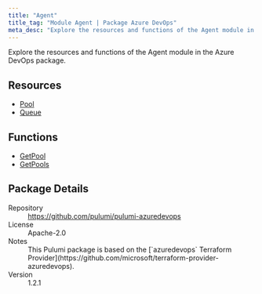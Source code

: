 ```yaml
---
title: "Agent"
title_tag: "Module Agent | Package Azure DevOps"
meta_desc: "Explore the resources and functions of the Agent module in the Azure DevOps package."
---
```


<!-- WARNING: this file was generated by Pulumi Docs Generator. -->
<!-- Do not edit by hand unless you're certain you know what you are doing! -->

Explore the resources and functions of the Agent module in the Azure DevOps package.

<h2 id="resources">Resources</h2>
<ul class="api">
    <li><a href="pool" title="Pool"><span class="symbol resource"></span>Pool</a></li>
    <li><a href="queue" title="Queue"><span class="symbol resource"></span>Queue</a></li>
</ul>

<h2 id="functions">Functions</h2>
<ul class="api">
    <li><a href="getpool" title="GetPool"><span class="symbol function"></span>GetPool</a></li>
    <li><a href="getpools" title="GetPools"><span class="symbol function"></span>GetPools</a></li>
</ul>

<h2 id="package-details">Package Details</h2>
<dl class="package-details">
	<dt>Repository</dt>
	<dd><a href="https://github.com/pulumi/pulumi-azuredevops">https://github.com/pulumi/pulumi-azuredevops</a></dd>
	<dt>License</dt>
	<dd>Apache-2.0</dd>
	<dt>Notes</dt>
	<dd>This Pulumi package is based on the [`azuredevops` Terraform Provider](https://github.com/microsoft/terraform-provider-azuredevops).</dd>
	<dt>Version</dt>
	<dd>1.2.1</dd>
</dl>

